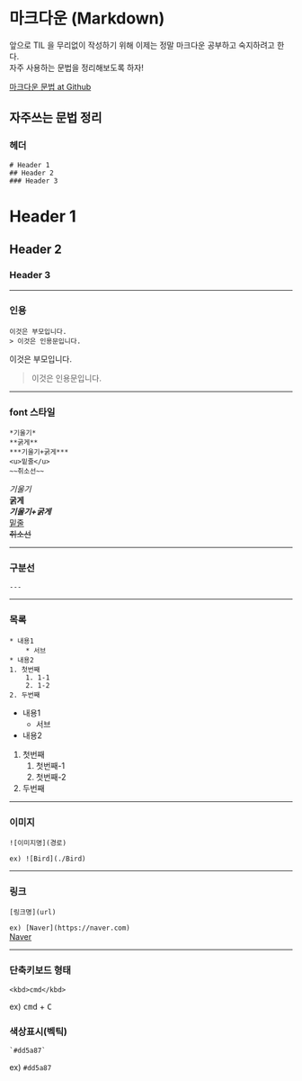 # 마크다운 (Markdown)
앞으로 TIL 을 무리없이 작성하기 위해 이제는 정말 마크다운 공부하고 숙지하려고 한다.  
자주 사용하는 문법을 정리해보도록 하자!  

[마크다운 문법 at Github](https://docs.github.com/en/github/writing-on-github/getting-started-with-writing-and-formatting-on-github/basic-writing-and-formatting-syntax)

## **자주쓰는 문법 정리**
### 헤더
```
# Header 1
## Header 2
### Header 3
```
# Header 1
## Header 2
### Header 3

---
### 인용
```
이것은 부모입니다.
> 이것은 인용문입니다.
```

이것은 부모입니다.
> 이것은 인용문입니다.

---

### font 스타일
```
*기울기*
**굵게**
***기울기+굵게*** 
<u>밑줄</u>
~~취소선~~
```
*기울기*   
**굵게**    
***기울기+굵게***   
<u>밑줄</u>   
~~취소선~~

---

### 구분선
```
---
```
---

### 목록
```
* 내용1
    * 서브
* 내용2
1. 첫번째
    1. 1-1
    2. 1-2
2. 두번째
```
* 내용1
    * 서브
* 내용2
1. 첫번째
    1. 첫번째-1
    2. 첫번째-2
2. 두번째

---

### 이미지
```
![이미지명](경로)
```
`ex) ![Bird](./Bird)`

---

### 링크
```
[링크명](url)
```
`ex) [Naver](https://naver.com)`   
[Naver](https://naver.com)

---

### 단축키보드 형태
```
<kbd>cmd</kbd>
```   
ex) <kbd>cmd</kbd> + <kbd>C</kbd>

### 색상표시(벡틱)
```
`#dd5a87`
```
ex) `#dd5a87`


